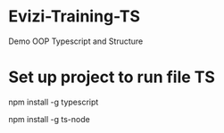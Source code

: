 # Evizi-Training-TS

Demo OOP Typescript and Structure

# Set up project to run file TS

npm install -g typescript

npm install -g ts-node
